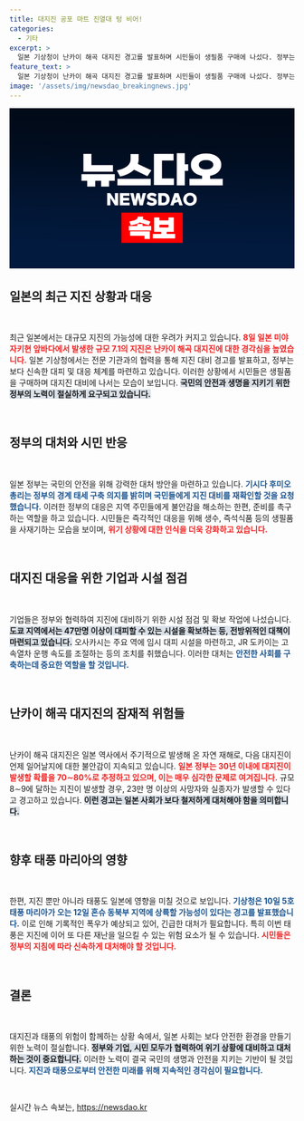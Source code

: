 ```yaml
---
title: 대지진 공포 마트 진열대 텅 비어!
categories:
  - 기타
excerpt: >
  일본 기상청이 난카이 해곡 대지진 경고를 발표하며 시민들이 생필품 구매에 나섰다. 정부는 대피 시설 확보와 대비 점검을 진행 중이며, 전문가들은 30년 내 발생 확률을 70∼80%로 추정하고 있다. 대지진 대비가 시급하다!
feature_text: >
  일본 기상청이 난카이 해곡 대지진 경고를 발표하며 시민들이 생필품 구매에 나섰다. 정부는 대피 시설 확보와 대비 점검을 진행 중이며, 전문가들은 30년 내 발생 확률을 70∼80%로 추정하고 있다. 대지진 대비가 시급하다!
image: '/assets/img/newsdao_breakingnews.jpg'
---
```


<p><img src="/assets/img/newsdao_breakingnews.jpg" alt="koreaapp 속보" /></p>

<h2 data-ke-size="size26">일본의 최근 지진 상황과 대응</h2>

<p data-ke-size="size16">&nbsp;</p>

<p>최근 일본에서는 대규모 지진의 가능성에 대한 우려가 커지고 있습니다. <b><span style="color: #ee2323;">8일 일본 미야자키현 앞바다에서 발생한 규모 7.1의 지진은 난카이 해곡 대지진에 대한 경각심을 높였습니다.</span></b>  일본 기상청에서는 전문 기관과의 협력을 통해 지진 대비 경고를 발표하고, 정부는 보다 신속한 대피 및 대응 체계를 마련하고 있습니다. 이러한 상황에서 시민들은 생필품을 구매하며 대지진 대비에 나서는 모습이 보입니다. <b><span style="background-color: #21538527;">국민의 안전과 생명을 지키기 위한 정부의 노력이 절실하게 요구되고 있습니다.</span></b> </p>

<p data-ke-size="size16">&nbsp;</p>

<h2 data-ke-size="size26">정부의 대처와 시민 반응</h2>

<p data-ke-size="size16">&nbsp;</p>

<p>일본 정부는 국민의 안전을 위해 강력한 대처 방안을 마련하고 있습니다. <b><span style="color: #1a5490;">기시다 후미오 총리는 정부의 경계 태세 구축 의지를 밝히며 국민들에게 지진 대비를 재확인할 것을 요청했습니다.</span></b> 이러한 정부의 대응은 지역 주민들에게 불안감을 해소하는 한편, 준비를 촉구하는 역할을 하고 있습니다. 시민들은 즉각적인 대응을 위해 생수, 즉석식품 등의 생필품을 사재기하는 모습을 보이며, <b><span style="color: #ee2323;">위기 상황에 대한 인식을 더욱 강화하고 있습니다.</span></b> </p>

<p data-ke-size="size16">&nbsp;</p>

<h2 data-ke-size="size26">대지진 대응을 위한 기업과 시설 점검</h2>

<p data-ke-size="size16">&nbsp;</p>

<p>기업들은 정부와 협력하여 지진에 대비하기 위한 시설 점검 및 확보 작업에 나섰습니다. <b><span style="background-color: #21538527;">도쿄 지역에서는 47만명 이상이 대피할 수 있는 시설을 확보하는 등, 전방위적인 대책이 마련되고 있습니다.</span></b> 오사카시는 주요 역에 임시 대피 시설을 마련하고, JR 도카이는 고속열차 운행 속도를 조절하는 등의 조치를 취했습니다. 이러한 대처는 <b><span style="color: #1a5490;">안전한 사회를 구축하는데 중요한 역할을 할 것입니다.</span></b> </p>

<p data-ke-size="size16">&nbsp;</p>

<h2 data-ke-size="size26">난카이 해곡 대지진의 잠재적 위험들</h2>

<p data-ke-size="size16">&nbsp;</p>

<p>난카이 해곡 대지진은 일본 역사에서 주기적으로 발생해 온 자연 재해로, 다음 대지진이 언제 일어날지에 대한 불안감이 지속되고 있습니다. <b><span style="color: #ee2323;">일본 정부는 30년 이내에 대지진이 발생할 확률을 70∼80%로 추정하고 있으며, 이는 매우 심각한 문제로 여겨집니다.</span></b> 규모 8∼9에 달하는 지진이 발생할 경우, 23만 명 이상의 사망자와 실종자가 발생할 수 있다고 경고하고 있습니다. <b><span style="background-color: #21538527;">이런 경고는 일본 사회가 보다 철저하게 대처해야 함을 의미합니다.</span></b> </p>

<p data-ke-size="size16">&nbsp;</p>

<h2 data-ke-size="size26">향후 태풍 마리아의 영향</h2>

<p data-ke-size="size16">&nbsp;</p>

<p>한편, 지진 뿐만 아니라 태풍도 일본에 영향을 미칠 것으로 보입니다. <b><span style="color: #1a5490;">기상청은 10일 5호 태풍 마리아가 오는 12일 혼슈 동북부 지역에 상륙할 가능성이 있다는 경고를 발표했습니다.</span></b> 이로 인해 기록적인 폭우가 예상되고 있어, 긴급한 대처가 필요합니다. 특히 이번 태풍은 지진에 이어 또 다른 재난을 일으킬 수 있는 위험 요소가 될 수 있습니다. <b><span style="color: #ee2323;">시민들은 정부의 지침에 따라 신속하게 대처해야 할 것입니다.</span></b> </p>

<p data-ke-size="size16">&nbsp;</p>

<h2 data-ke-size="size26">결론</h2>

<p data-ke-size="size16">&nbsp;</p>

<p>대지진과 태풍의 위험이 함께하는 상황 속에서, 일본 사회는 보다 안전한 환경을 만들기 위한 노력이 절실합니다. <b><span style="background-color: #21538527;">정부와 기업, 시민 모두가 협력하여 위기 상황에 대비하고 대처하는 것이 중요합니다.</span></b> 이러한 노력이 결국 국민의 생명과 안전을 지키는 기반이 될 것입니다. <b><span style="color: #1a5490;">지진과 태풍으로부터 안전한 미래를 위해 지속적인 경각심이 필요합니다.</span></b> </p>

<p data-ke-size="size16">&nbsp;</p>
실시간 뉴스 속보는, <a href="https://newsdao.kr" rel="dofollow">https://newsdao.kr</a>



